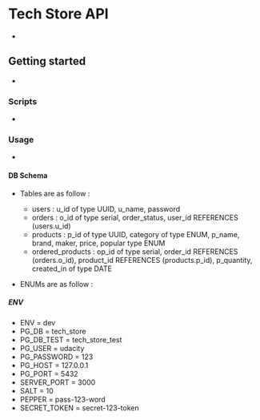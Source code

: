 # Tech Store API

-

## Getting started

-

### Scripts

-

### Usage

-

#### DB Schema

- Tables are as follow :

  - users :
    u_id of type UUID, u_name, password
  - orders :
    o_id of type serial, order_status, user_id REFERENCES (users.u_id)
  - products :
    p_id of type UUID, category of type ENUM, p_name, brand, maker, price, popular type ENUM
  - ordered_products :
    op_id of type serial, order_id REFERENCES (orders.o_id), product_id REFERENCES (products.p_id), p_quantity, created_in of type DATE

- ENUMs are as follow :

##### ENV

- ENV = dev
- PG_DB = tech_store
- PG_DB_TEST = tech_store_test
- PG_USER = udacity
- PG_PASSWORD = 123
- PG_HOST = 127.0.0.1
- PG_PORT = 5432
- SERVER_PORT = 3000
- SALT = 10
- PEPPER = pass-$1$2$3$-word
- SECRET_TOKEN = secret-$1$2$3$-token
